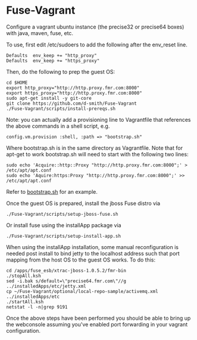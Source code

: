 Fuse-Vagrant
============
Configure a vagrant ubuntu instance (the precise32 or precise64 boxes) with java, maven, fuse, etc.

To use, first edit /etc/sudoers to add the following after the env_reset line.

    Defaults  env_keep += "http_proxy"
    Defaults  env_keep += "https_proxy"

Then, do the following to prep the guest OS:

    cd $HOME
    export http_proxy="http://http.proxy.fmr.com:8000"
    export https_proxy="http://http.proxy.fmr.com:8000"
    sudo apt-get install -y git-core
    git clone https://github.com/d-smith/Fuse-Vagrant
    ./Fuse-Vagrant/scripts/install-prereqs.sh

Note: you can actually add a provisioning line to Vagrantfile that references the above commands in a shell script, e.g.

    config.vm.provision :shell, :path => "bootstrap.sh"
    
Where bootstrap.sh is in the same directory as Vagrantfile. Note that for apt-get to work bootstrap.sh will need to start with the following two lines:

    sudo echo 'Acquire::http::Proxy "http://http.proxy.fmr.com:8000";' > /etc/apt/apt.conf
    sudo echo 'Aquire:https:Proxy "http://http.proxy.fmr.com:8000";' >> /etc/apt/apt.conf
    
Refer to [bootstrap.sh](./bootstrap.sh) for an example.


Once the guest OS is prepared, install the jboss Fuse distro via

    ./Fuse-Vagrant/scripts/setup-jboss-fuse.sh

Or install fuse using the installApp package via

    ./Fuse-Vagrant/scripts/setup-install-app.sh

When using the installApp installation, some manual reconfiguration is
needed post install to bind jetty to the localhost address such that
port mapping from the host OS to the guest OS works. To do this:

    cd /apps/fuse_esb/xtrac-jboss-1.0.5.2/fmr-bin
    ./stopAll.ksh
    sed -i.bak s/default=\"precise64.fmr.com\"//g ../installedApps/etc/jetty.xml
    cp ~/Fuse-Vagrant/optional/local-repo-sample/activemq.xml ../installedApps/etc
    ./startAll.ksh
    netstat -l -n|grep 9191

Once the above steps have been performed you should be able to bring up the
webconsole assuming you've enabled port forwarding in your vagrant
configuration.
